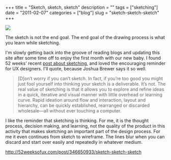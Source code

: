 +++
title = "Sketch, sketch, sketch"
description = ""
tags = ["sketching"]
date = "2011-02-07"
categories = ["blog"]
slug = "sketch-sketch-sketch"
+++



  <div class="notebook-screenshot"><a href="http://52weeksofux.com/post/346650933/sketch-sketch-sketch"><img src="http://media.konigi.com/bluga/wt4d5071366231c_large.jpg"/></a></div><p><p class="dek">The sketch is not the end goal. The end goal of the drawing process is what you learn while sketching.</p></p>

<p>I'm slowly getting back into the groove of reading blogs and updating this site after some time off to enjoy the first month with our new baby. I found 52 weeks' recent <a href="http://52weeksofux.com/post/346650933/sketch-sketch-sketch">post about sketching</a>, and loved the encouraging reminder for UX designers. I'll quote, because Joshua Brewer says it so well.</p>

<p><blockquote>[D]on’t worry if you can’t sketch. In fact, if you’re too good you might just fool yourself into thinking your sketch is a deliverable. It’s not. The real value of sketching is that it allows you to explore and refine ideas in a quick, iterative and visual manner with little overhead or learning curve. Rapid ideation around flow and interaction, layout and hierarchy, can be quickly established, rearranged or discarded wholesale—all without ever touching a computer.</blockquote></p>

<p>I like the reminder that sketching is thinking. For me, it is the thought process, decision making, and learning, not the quality of the product in this activity that makes sketching an important part of the design process. For me it even continues from sketch to wireframe. The lines blur when you can discard and start over easily and repeatedly in whatever medium.</p>

    
  <a href="http://52weeksofux.com/post/346650933/sketch-sketch-sketch">http://52weeksofux.com/post/346650933/sketch-sketch-sketch</a>
